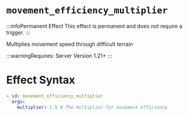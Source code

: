 # `movement_efficiency_multiplier`
:::infoPermanent Effect
This effect is permanent and does not require a trigger.
:::

Multiplies movement speed through difficult terrain

:::warningRequires:
Server Version 1.21+
:::

# Effect Syntax
```yaml
- id: movement_efficiency_multiplier
  args:
    multiplier: 1.5 # The multiplier for movement efficiency
```